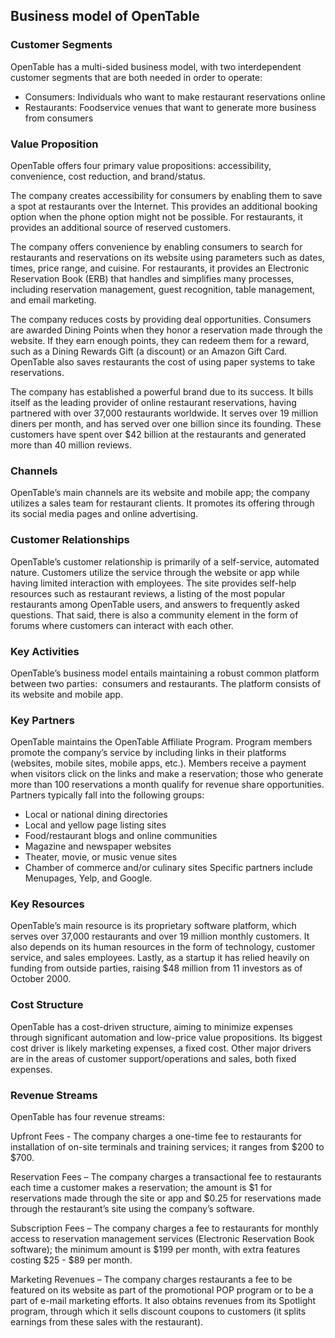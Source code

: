 Business model of OpenTable
---------------------------

 ### Customer Segments

 OpenTable has a multi-sided business model, with two interdependent customer segments that are both needed in order to operate:

  * Consumers: Individuals who want to make restaurant reservations online
 * Restaurants: Foodservice venues that want to generate more business from consumers
  ### Value Proposition

 OpenTable offers four primary value propositions: accessibility, convenience, cost reduction, and brand/status.

 The company creates accessibility for consumers by enabling them to save a spot at restaurants over the Internet. This provides an additional booking option when the phone option might not be possible. For restaurants, it provides an additional source of reserved customers.

 The company offers convenience by enabling consumers to search for restaurants and reservations on its website using parameters such as dates, times, price range, and cuisine. For restaurants, it provides an Electronic Reservation Book (ERB) that handles and simplifies many processes, including reservation management, guest recognition, table management, and email marketing.

 The company reduces costs by providing deal opportunities. Consumers are awarded Dining Points when they honor a reservation made through the website. If they earn enough points, they can redeem them for a reward, such as a Dining Rewards Gift (a discount) or an Amazon Gift Card. OpenTable also saves restaurants the cost of using paper systems to take reservations.

 The company has established a powerful brand due to its success. It bills itself as the leading provider of online restaurant reservations, having partnered with over 37,000 restaurants worldwide. It serves over 19 million diners per month, and has served over one billion since its founding. These customers have spent over $42 billion at the restaurants and generated more than 40 million reviews.

 ### Channels

 OpenTable’s main channels are its website and mobile app; the company utilizes a sales team for restaurant clients. It promotes its offering through its social media pages and online advertising.

 ### Customer Relationships

 OpenTable’s customer relationship is primarily of a self-service, automated nature. Customers utilize the service through the website or app while having limited interaction with employees. The site provides self-help resources such as restaurant reviews, a listing of the most popular restaurants among OpenTable users, and answers to frequently asked questions. That said, there is also a community element in the form of forums where customers can interact with each other.

 ### Key Activities

 OpenTable’s business model entails maintaining a robust common platform between two parties:  consumers and restaurants. The platform consists of its website and mobile app.

 ### Key Partners

 OpenTable maintains the OpenTable Affiliate Program. Program members promote the company’s service by including links in their platforms (websites, mobile sites, mobile apps, etc.). Members receive a payment when visitors click on the links and make a reservation; those who generate more than 100 reservations a month qualify for revenue share opportunities. Partners typically fall into the following groups:

  * Local or national dining directories
 * Local and yellow page listing sites
 * Food/restaurant blogs and online communities
 * Magazine and newspaper websites
 * Theater, movie, or music venue sites
 * Chamber of commerce and/or culinary sites
  Specific partners include Menupages, Yelp, and Google.

 ### Key Resources

 OpenTable’s main resource is its proprietary software platform, which serves over 37,000 restaurants and over 19 million monthly customers. It also depends on its human resources in the form of technology, customer service, and sales employees. Lastly, as a startup it has relied heavily on funding from outside parties, raising $48 million from 11 investors as of October 2000.

 ### Cost Structure

 OpenTable has a cost-driven structure, aiming to minimize expenses through significant automation and low-price value propositions. Its biggest cost driver is likely marketing expenses, a fixed cost. Other major drivers are in the areas of customer support/operations and sales, both fixed expenses.

 ### Revenue Streams

 OpenTable has four revenue streams:

 Upfront Fees - The company charges a one-time fee to restaurants for installation of on-site terminals and training services; it ranges from $200 to $700.

 Reservation Fees – The company charges a transactional fee to restaurants each time a customer makes a reservation; the amount is $1 for reservations made through the site or app and $0.25 for reservations made through the restaurant’s site using the company’s software.

 Subscription Fees – The company charges a fee to restaurants for monthly access to reservation management services (Electronic Reservation Book software); the minimum amount is $199 per month, with extra features costing $25 - $89 per month.

 Marketing Revenues – The company charges restaurants a fee to be featured on its website as part of the promotional POP program or to be a part of e-mail marketing efforts. It also obtains revenues from its Spotlight program, through which it sells discount coupons to customers (it splits earnings from these sales with the restaurant).